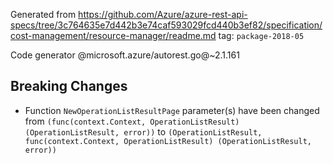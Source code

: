 Generated from https://github.com/Azure/azure-rest-api-specs/tree/3c764635e7d442b3e74caf593029fcd440b3ef82/specification/cost-management/resource-manager/readme.md tag: `package-2018-05`

Code generator @microsoft.azure/autorest.go@~2.1.161

## Breaking Changes

- Function `NewOperationListResultPage` parameter(s) have been changed from `(func(context.Context, OperationListResult) (OperationListResult, error))` to `(OperationListResult, func(context.Context, OperationListResult) (OperationListResult, error))`
